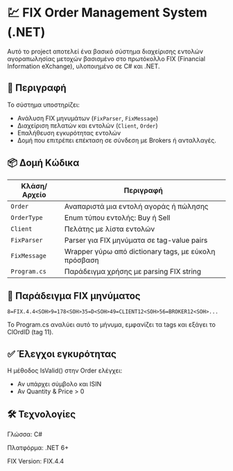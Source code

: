 # 💹 FIX Order Management System (.NET)
Αυτό το project αποτελεί ένα βασικό σύστημα διαχείρισης εντολών αγοραπωλησίας μετοχών βασισμένο στο πρωτόκολλο FIX (Financial Information eXchange), υλοποιημένο σε C# και .NET.

## 🧩 Περιγραφή

Το σύστημα υποστηρίζει:
- Ανάλυση FIX μηνυμάτων (`FixParser`, `FixMessage`)
- Διαχείριση πελατών και εντολών (`Client`, `Order`)
- Επαλήθευση εγκυρότητας εντολών
- Δομή που επιτρέπει επέκταση σε σύνδεση με Brokers ή ανταλλαγές.

## 📦 Δομή Κώδικα

| Κλάση/Αρχείο | Περιγραφή |
|-------------|-----------|
| `Order` | Αναπαριστά μια εντολή αγοράς ή πώλησης |
| `OrderType` | Enum τύπου εντολής: Buy ή Sell |
| `Client` | Πελάτης με λίστα εντολών |
| `FixParser` | Parser για FIX μηνύματα σε tag-value pairs |
| `FixMessage` | Wrapper γύρω από dictionary tags, με εύκολη πρόσβαση |
| `Program.cs` | Παράδειγμα χρήσης με parsing FIX string |

## 🧪 Παράδειγμα FIX μηνύματος

```text
8=FIX.4.4<SOH>9=178<SOH>35=D<SOH>49=CLIENT12<SOH>56=BROKER12<SOH>...
```

Το Program.cs αναλύει αυτό το μήνυμα, εμφανίζει τα tags και εξάγει το ClOrdID (tag 11).

## ✅ Έλεγχοι εγκυρότητας

Η μέθοδος IsValid() στην Order ελέγχει:

- Αν υπάρχει σύμβολο και ISIN
- Αν Quantity & Price > 0

## 🛠️ Τεχνολογίες

Γλώσσα: C#

Πλατφόρμα: .NET 6+

FIX Version: FIX.4.4
